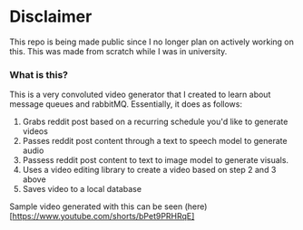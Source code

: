 # Disclaimer
This repo is being made public since I no longer plan on actively working on this. This was made from scratch while I was in university.

### What is this?

This is a very convoluted video generator that I created to learn about message queues and rabbitMQ. Essentially, it does as follows:

1) Grabs reddit post based on a recurring schedule you'd like to generate videos
2) Passes reddit post content through a text to speech model to generate audio
3) Passess reddit post content to text to image model to generate visuals.
4) Uses a video editing library to create a video based on step 2 and 3 above
5) Saves video to a local database

Sample video generated with this can be seen (here)[https://www.youtube.com/shorts/bPet9PRHRqE]

